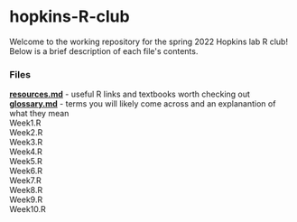# hopkins-R-club

Welcome to the working repository for the spring 2022 Hopkins lab R club!\
Below is a brief description of each file's contents.

### Files
[**resources.md**](resources.md) - useful R links and textbooks worth checking out\
[**glossary.md**](glossary.md) - terms you will likely come across and an explanantion of what they mean\
Week1.R\
Week2.R\
Week3.R\
Week4.R\
Week5.R\
Week6.R\
Week7.R\
Week8.R\
Week9.R\
Week10.R
